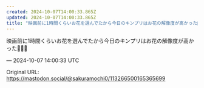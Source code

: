 ```yaml
---
created: 2024-10-07T14:00:33.865Z
updated: 2024-10-07T14:00:33.865Z
title: "映画前に1時間くらいお花を選んでたから今日のキンプリはお花の解像度が高かった🌹💐[...]"
---
```


<p>映画前に1時間くらいお花を選んでたから今日のキンプリはお花の解像度が高かった🌹💐🌼</p>

&mdash; 2024-10-07 14:00:33 UTC

Original URL: https://mastodon.social/@sakuramochi0/113266500165365699

